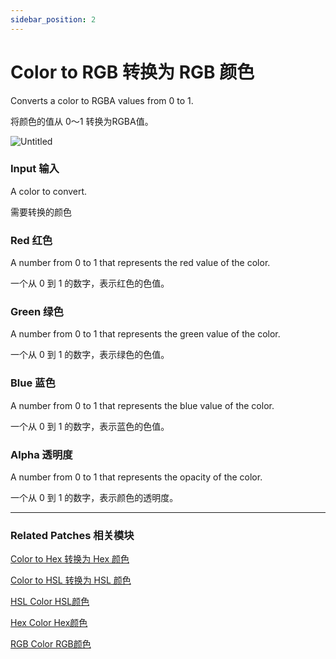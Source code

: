 ```yaml
---
sidebar_position: 2
---
```


# Color to RGB 转换为 RGB 颜色

Converts a color to RGBA values from 0 to 1.

将颜色的值从 0～1 转换为RGBA值。

![Untitled](https://s3.us-west-2.amazonaws.com/secure.notion-static.com/266fc789-988e-4f62-8eca-e8e4a75f29fa/Untitled.png?X-Amz-Algorithm=AWS4-HMAC-SHA256&X-Amz-Content-Sha256=UNSIGNED-PAYLOAD&X-Amz-Credential=AKIAT73L2G45EIPT3X45%2F20220602%2Fus-west-2%2Fs3%2Faws4_request&X-Amz-Date=20220602T164024Z&X-Amz-Expires=86400&X-Amz-Signature=2ef4178b83ae4509e82ca96a44d4b7e32076f3839fe89a562b8c0236e2df987c&X-Amz-SignedHeaders=host&response-content-disposition=filename%20%3D%22Untitled.png%22&x-id=GetObject)

### Input 输入

A color to convert.

需要转换的颜色

### Red 红色

A number from 0 to 1 that represents the red value of the color.

一个从 0 到 1 的数字，表示红色的色值。

### Green 绿色

A number from 0 to 1 that represents the green value of the color.

一个从 0 到 1 的数字，表示绿色的色值。

### Blue 蓝色

A number from 0 to 1 that represents the blue value of the color.

一个从 0 到 1 的数字，表示蓝色的色值。

### Alpha 透明度

A number from 0 to 1 that represents the opacity of the color.

一个从 0 到 1 的数字，表示颜色的透明度。

------

### Related Patches 相关模块

[Color to Hex 转换为 Hex 颜色](./Color%20to%20Hex)

[Color to HSL 转换为 HSL 颜色](./Color%20to%20HSL)

[HSL Color HSL颜色](./HSL%20Color)

[Hex Color Hex颜色](./Hex%20Color)

[RGB Color RGB颜色](./RGB%20Color)
